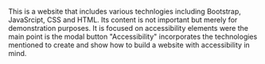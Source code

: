 This is a website that includes various technlogies including Bootstrap, JavaSrcipt, CSS and HTML. Its content is not important but merely for demonstration purposes. 
It is focused on accessibility elements were the main point is the modal button "Accessibility" incorporates the technologies mentioned to create and show how to build a website with accessibility in mind. 
